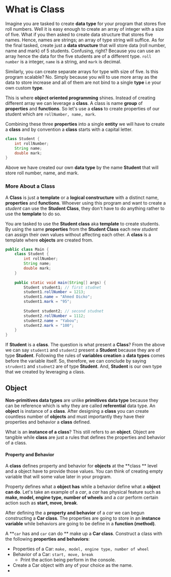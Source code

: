 # What is Class

Imagine you are tasked to create **data type** for your program that stores five roll numbers. Well it is easy enough to create an array of integer with a size of five. What if you then asked to create data structure that stores five names. Hence, names are strings; an array of type  string will suffice. As for the final tasked, create just a **data structure** that will store data (roll number, name and mark) of 5 students. Confusing, right? Because you can use an array hence the data for the five students are of a different type. `roll number` is a integer, `name` is a string, and `mark` is decimal. 

Similarly, you can create separate arrays for type with size of five. Is this program scalable? No. Simply because you will to use more array as the data  to store increase and all of them are not bind to a single **type** i.e your own custom **type**.

This is where **object oriented programming** shines. Instead of creating different array we can leverage a **class**. A class is name **group** of **properties** and **functions**. So let's use a **class** to create properties of our student which are `rollNumber, name, mark`.

Combining these three **properties**  into a single **entity** we will have to create a **class** and by convention a **class** starts with a capital letter.

```java
class Student {
	int rollNumber;
	String name;
	double mark;
}
```

Above we have created our own **data type** by the name **Student** that will store roll number, name, and mark.

### More About a Class

A **Class** is just a **template** or a **logical constructure** with a distinct name, **properties** and **functions**. Whoever using this program and want to create a *student* can use the **Student Class**, they don't have to do anything rather to use the **template** to do so.

You are tasked to use the **Student class** aka **template** to create students. By using the same **properties** from the **Student Class** each new *student* can assign their own values without affecting each other. A **class** is  a template where **objects** are created from.

```java
public class Main {
    class Student {
        int rollNumber;
        String name;
        double mark;
    }
    
    public static void main(String[] args) {
    	Student student1; // first studnet
        student1.rollNumber = 1213;
        student1.name = "Ahmed Dicko";
        student1.mark = "95";
        
        Student student2; // second studnet
        student2.rollNumber = 1112;
        student2.name = "Yabou";
        student2.mark = "100";
    }
}
```

If **Student** is a **class**. The question is what present a **Class**? From the above we can say `student1` and `student2` present a **Student** because they are of type **Student**. Following the rules of **variables creation** a **data types** comes before the variable itself. So, therefore, we can conclude by saying `strudent1` and `studnet2` are of type **Student**. And, **Student** is our own type that we created by leveraging a class. 

## Object

**Non-primitives data types**  are unlike **primitives data type** because they can be reference which is why  they are called **referential** data type.  An **object** is  instance of  a **class**. After designing a **class** you can create countless number of **objects** and must importantly they have their properties and behavior a **class** defined.

What is an **instance of a class**? This still refers to an **object**. Object are tangible while **class** are just a rules that defines the properties and behavior of a class. 

#### Property and Behavior

A **class** defines property and behavior for **objects** at the **class ** level and a object have to provide those values. You can think of creating  empty variable that will some value later in your program. 

Property defines what a **object  has** while a behavior define what a **object can do**. Let's take an example of a *car*, a *car* has physical feature such as **make, model, engine type, number of wheels** and a *car* perform certain action such as **start, move, break**. 

After defining the a **property and behavior** of a *car* we can begun constructing a **Car class**. The properties are going to store in an **instance variable** while behaviors are going to be define in a **function (method)**.

A **`car` has and `car` can do ** make up a **Car class**. Construct a class with the following **properties and behaviors**:

* Properties of a Car: `make, model, engine type, number of wheel`
* Behavior of a Car: `start, move, break`
  * Print the action being perform in the console.
* Create a Car object with any of your choice as the name.
* 


